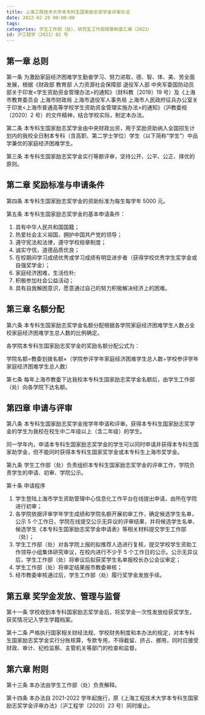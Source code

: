 ```yaml
---
title: 上海工程技术大学本专科生国家励志奖学金评审办法
date: 2022-02-28 00:00:00
tags: 
categories: 学生工作部（处）、研究生工作部规章制度汇编（2021）
id: 沪工程学〔2021〕82 号
---
```


## 第一章 总则

第一条 为激励家庭经济困难学生勤奋学习、努力进取，德、智、体、美、劳全面发展，根据《财政部 教育部 人力资源社会保障部 退役军人部 中央军委国防动员部关于印发<学生资助资金管理办法>的通知》（财科教〔2019〕19 号）及《上海市教育委员会 上海市财政局 上海市退役军人事务局 上海市人民政府征兵办公室关于印发<上海市普通高等学校学生资助资金管理实施办法>的通知》（沪教委规〔2020〕2 号）的文件精神，结合学校实际，制定本办法。

第二条 本专科生国家励志奖学金由中央财政出资，用于奖励资助纳入全国招生计划内的我校全日制本专科（含高职、第二学士学位）学生（以下简称“学生”）中品学兼优的家庭经济困难学生。

第三条 本专科生国家励志奖学金实行等额评审，坚持公开、公平、公正、择优的原则。

## 第二章 奖励标准与申请条件

第四条 本专科生国家励志奖学金的资助标准为每生每学年 5000 元。

第五条 本专科生国家励志奖学金的基本申请条件：

1. 具有中华人民共和国国籍；
2. 热爱社会主义祖国，拥护中国共产党的领导；
3. 遵守宪法和法律，遵守学校规章制度；
4. 诚实守信，道德品质优良；
5. 在校期间学习成绩优秀或学习成绩有明显进步者（获得学校优秀学生奖学金或自强奖学金）；
6. 家庭经济困难，生活俭朴;
7. 积极参加社会公益活动；
8. 具有自我解困意识，愿意通过自己的努力积极解决经济上的困难。

## 第三章 名额分配

第六条 本专科生国家励志奖学金名额分配根据各学院家庭经济困难学生人数占全校家庭经济困难学生总人数的比例确定。

各学院本专科生国家励志奖学金的奖励名额分配公式为：

学院名额=教委划拨名额×（学院参评学年家庭经济困难学生总人数÷学校参评学年家庭经济困难学生总人数）

第七条 每年上海市教委下达我校本专科生国家励志奖学金名额后，由学生工作部（处）向各学院下达名额。

## 第四章 申请与评审

第八条 本专科生国家励志奖学金按学年申请和评审。获得本专科生国家励志奖学金的学生为我校在校生中二年级以上（含二年级）的学生。

同一学年内，申请本专科生国家励志奖学金的学生可以同时申请并获得本专科生国家助学金，但不能同时获得本专科生国家奖学金或本专科生上海市奖学金。

第九条 学生工作部（处）负责组织本专科生国家励志奖学金的评审工作，学院负责学生的申请、初审、学院公示。

第十条 申请程序

1. 学生登陆上海市学生资助管理中心信息化工作平台在线提出申请，由所在学院进行初审；
2. 各学院依据评审学年学生成绩和学院名额开展初审工作，确定候选学生名单，公示 5 个工作日，学院在线提交公示无异议的评审结果，并将候选学生名单、候选学生《本专科生国家励志奖学金申请表》等相关材料提交学生工作部（处）；
3. 学生工作部（处）对各学院上报的拟推荐人选进行复核，提交学校学生资助工作领导小组集体研究审议，在校内进行不少于 5 个工作日的公示。公示无异议后，学生工作部（处）将审议后拟获奖学生名单报校长办公会议审定；
4. 学生工作部（处）将审定结果报市教委审核；
5. 经市教委审核通过后，学生工作部（处）履行奖学金发放手续。

## 第五章 奖学金发放、管理与监督

第十一条 学校收到本专科国家励志奖学金后，将奖学金一次性发放给获奖学生，获奖情况记入学生学籍档案。

第十二条 严格执行国家相关财经法规、学校财务制度和本办法的规定，对本专科生国家励志奖学金实行分账核算，专款专用，不得截留、挤占、挪用，同时应接受财政、审计、纪检监察、主管机关等部门的检查和监督。

## 第六章 附则

第十三条 本办法由学生工作部（处）负责解释。

第十四条 本办法自 2021-2022 学年起施行，原《上海工程技术大学本专科生国家励志奖学金评审办法》（沪工程学〔2020〕23 号）同时废止。
